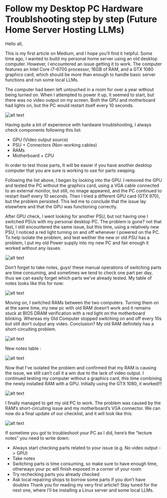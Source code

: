 # Follow my Desktop PC Hardware Troublshooting step by step (Future Home Server Hosting LLMs)

Hello all,

This is my first article on Medium, and I hope you’ll find it helpful. Some time ago, I wanted to build my personal home server using an old desktop computer. However, I encountered an issue getting it to work. The computer features an Intel Core i7–6700 processor, 16GB of RAM, and a GTX 1080 graphics card, which should be more than enough to handle basic server functions and run some local LLMs.

The computer had been left untouched in a room for over a year without being turned on. When I attempted to power it up, it seemed to start, but there was no video output on my screen. Both the GPU and motherboard had lights on, but the PC would restart itself every 10 seconds.

![alt text](image1.jpg)

Having quite a bit of experience with hardware troublshooting, I always check components following this list:
- GPU (Video output source)
- PSU + Connectors (Non-working cables)
- RAMs
- Motherboard + CPU

In order to test those parts, It will be easier if you have another desktop computer that you are sure is working to use for parts swaping.

Following the list above, I began by looking into the GPU. I removed the GPU and tested the PC without the graphics card, using a VGA cable connected to an external monitor, but still, no image appeared, and the PC continued to restart itself every 10 seconds. Then I tried a different GPU card (GTX 970), but the problem persisted. This led me to conclude that the issue lay elsewhere and that the GPU was functioning correctly.

After GPU check, I went looking for another PSU, but not having one I switched PSUs with my personal desktop PC. The problem is gone? not that fast, I still encountered the same issue, but this time, using a relatively new PSU, I noticed a red light turning on and off whenever I powered on the PC. To help isolate the problem, and test weither the new or old PSU has a problem, I put my old Power supply into my new PC and fair enough it worked without any issues.

![alt text](image2.jpg)

Don’t forget to take notes, guys! these manual operations of switching parts are time consuming, and sometimes we tend to check one part per day, thus we can easily forget which parts we’ve already tested. My table of notes looks like this for now:

![alt text](image3.jpg)

Moving on, I switched RAMs between the two computers. Turning them on at the same time, my new pc with old RAM doesn’t work and it remains stuck at BIOS DRAM verification with a red light on the motherboard blinking. Whereas my Old Computer stopped switching on and off every 10s but still don’t output any video. Conclusion? My old RAM definitely has a short-circuiting problem.

![alt text](image4.jpg)

New notes table :

![alt text](image5.jpg)

Now that I’ve isolated the problem and confirmed that my RAM is causing the issue, we still can’t call it a win due to the lack of video output. I continued testing my computer without a graphics card, this time combining the newly installed RAM with a GPU. Initially using the GTX 1080, it worked!!!

![alt text](image6.jpg)

I finally managed to get my old PC to work. The problem was caused by the RAM’s short-circuiting issue and my motherboard’s VGA connector. We can now do a final update of our checklist, and it will look like this:

![alt text](image7.jpg)

If sometime you got to troubleshoot your PC as I did, here’s the “lecture notes” you need to write down:

- Always start checking parts related to your issue (e.g. No video output -> GPU)
- Take notes
- Switching parts is time consuming, so make sure to have enough time, otherways your pc will finish exposed in a corner of your room
- Try rechecking parts you already checked
- Ask local repairing shops to borrow some parts if you don’t have doubles
Thank you for reading my very first article!! Stay tuned for the next one, where I’ll be installing a Linux server and some local LLMs.
